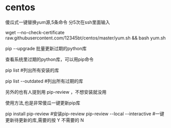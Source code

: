 # centos

傻瓜式一键替换yum源,5条命令 分5次在ssh里面输入
    
wget --no-check-certificate raw.githubusercontent.com/12345bt/centos/master/yum.sh && bash yum.sh
    
pip --upgrade 批量更新过期的python库

查看系统里过期的python库，可以用pip命令

pip list    #列出所有安装的库

pip list --outdated    #列出所有过期的库


另外的也有人提到用 pip-review ，不想安装就没用

使用方法,也是非常傻瓜一键更新pip库

pip install pip-review    #安装pip-review
pip-review --local --interactive    #一键更新待更新的库,需要的按 Y 不需要的 N
